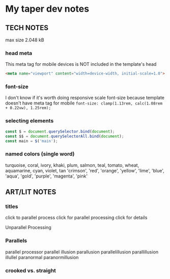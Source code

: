 # My taper dev notes

## TECH NOTES

max size 2.048 kB

### head meta
This meta tag for mobile devices is NOT included in the template's head
```html
<meta name="viewport" content="width=device-width, initial-scale=1.0">
```

### font-size
I don't know if it's worth doing responsive scale font-size because template doesn't have meta tag for mobile
`font-size: clamp(1.13rem, calc(1.08rem + 0.22vw), 1.25rem);`

### selecting elements

```js
const $ = document.querySelector.bind(document);
const $$ = document.querySelectorAll.bind(document);
const main = $('main');
```

### named colors (single word)

turquoise, coral, ivory, khaki, plum, salmon, teal, tomato, wheat, aquamarine, cyan, violet, tan
'crimson', 'red', 'orange', 'yellow', 'lime', 'blue', 'aqua', 'gold', 'purple', 'magenta', 'pink'


## ART/LIT NOTES

### titles

click to parallel process
click for parallel processing
click for details

Unparallel Processing

### Parallels

parallel processor
parallel
illusion
parallusion
parallelillusion
parallillusion
illullel
paranormal
paranormillusion

### crooked vs. straight

